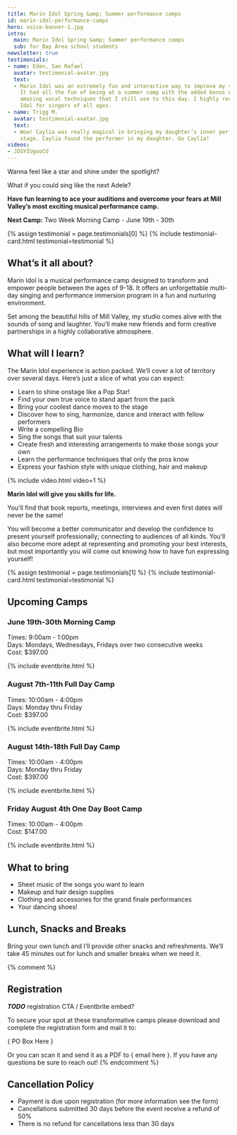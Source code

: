 ```yaml
---
title: Marin Idol Spring &amp; Summer performance camps
id: marin-idol-performance-camps
hero: voice-banner-1.jpg
intro:
  main: Marin Idol Spring &amp; Summer performance camps
  sub: for Bay Area school students
newsletter: true
testimonials:
- name: Eden, San Rafael
  avatar: testimonial-avatar.jpg
  text:
  - Marin Idol was an extremely fun and interactive way to improve my singing skills.
    It had all the fun of being at a summer camp with the added bonus of learning
    amazing vocal techniques that I still use to this day. I highly recommend Marin
    Idol for singers of all ages.
- name: Trigg M.
  avatar: testimonial-avatar.jpg
  text:
  - Wow! Caylia was really magical in bringing my daughter’s inner performer to the
    stage. Caylia found the performer in my daughter. Go Caylia!
videos:
- JDSYIUgooCU
---
```


Wanna feel like a star and shine under the spotlight?

What if you could sing like the next Adele?

**Have fun learning to ace your auditions and overcome your fears at Mill Valley’s most exciting musical performance camp.**

**Next Camp:** Two Week Morning Camp - June 19th - 30th

{% assign testimonial = page.testimonials[0] %}
{% include testimonial-card.html testimonial=testimonial %}

## What’s it all about?

Marin Idol is a musical performance camp designed to transform and empower people between the ages of 9-18. It offers an unforgettable multi-day singing and performance immersion program in a fun and nurturing environment. 

Set among the beautiful hills of Mill Valley, my studio comes alive with the sounds of song and laughter. You’ll make new friends and form creative partnerships in a highly collaborative atmosphere. 

## What will I learn?

The Marin Idol experience is action packed. We’ll cover a lot of territory over several days. Here’s just a slice of what you can expect:

- Learn to shine onstage like a Pop Star!
- Find your own true voice to stand apart from the pack
- Bring your coolest dance moves to the stage
- Discover how to sing, harmonize, dance and interact with fellow performers
- Write a compelling Bio
- Sing the songs that suit your talents
- Create fresh and interesting arrangements to make those songs your own
- Learn the performance techniques that only the pros know
- Express your fashion style with unique clothing, hair and makeup 

{% include video.html video=1 %}

**Marin Idol will give you skills for life.**

You’ll find that book reports, meetings, interviews and even first dates will never be the same!

You will become a better communicator and develop the confidence to present yourself professionally; connecting to audiences of all kinds. You’ll also become more adept at representing and promoting your best interests, but most importantly you will come out knowing how to have fun expressing yourself!

{% assign testimonial = page.testimonials[1] %}
{% include testimonial-card.html testimonial=testimonial %}

## Upcoming Camps

### June 19th-30th Morning Camp
Times: 9:00am - 1:00pm  
Days: Mondays, Wednesdays, Fridays over two consecutive weeks  
Cost: $397.00

{% include eventbrite.html %}

### August 7th-11th Full Day Camp
Times: 10:00am - 4:00pm  
Days: Monday thru Friday  
Cost: $397.00

{% include eventbrite.html %}

### August 14th-18th Full Day Camp
Times: 10:00am - 4:00pm  
Days: Monday thru Friday  
Cost: $397.00

{% include eventbrite.html %}

### Friday August 4th One Day Boot Camp
Times: 10:00am - 4:00pm  
Cost: $147.00  

{% include eventbrite.html %}

## What to bring

- Sheet music of the songs you want to learn
- Makeup and hair design supplies
- Clothing and accessories for the grand finale performances
- Your dancing shoes!

## Lunch, Snacks and Breaks

Bring your own lunch and I’ll provide other snacks and refreshments. We’ll take 45 minutes out for lunch and smaller breaks when we need it.

{% comment %}
## Registration

***TODO*** registration CTA / Eventbrite embed?

To secure your spot at these transformative camps please download and complete the registration form and mail it to:

{ PO Box Here } 

Or you can scan it and send it as a PDF to { email here }. If you have any questions be sure to reach out!
{% endcomment %}

## Cancellation Policy 

- Payment is due upon registration (for more information see the form)
- Cancellations submitted 30 days before the event receive a refund of 50%
- There is no refund for cancellations less than 30 days
